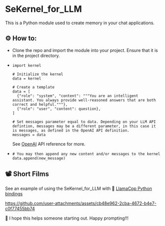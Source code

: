 # SeKernel_for_LLM
This is a Python module used to create memory in your chat applications.

## ⚙️ How to:
- Clone the repo and import the module into your project. Ensure that it is in the project directory.
- ```
  import kernel

  # Initialize the kernel
  data = kernel

  # Create a template
  data = [
    {"role": "system", "content": """You are an intelligent assistant. You always provide well-reasoned answers that are both correct and helpful."""},
    {"role": "user", "content": question},
  ]

  # Set messages parameter equal to data. Depending on your LLM API defintion, messages may be a different parameter, in this case it is messages, as defined in the OpenAI API definition.
  messages = data
  ```
  See [OpenAI](https://platform.openai.com/docs/api-reference/chat/create) API reference for more.
- ```
  # You may then append any new content and/or messages to the kernel
  data.append(new_message)
  ```
## 📽️ Short Films
See an example of using the SeKernel_for_LLM with 🦙 [LlamaCpp Python bindings](https://github.com/abetlen/llama-cpp-python)

https://github.com/user-attachments/assets/cb48e962-2cba-4672-b4e7-c0f77455bb74


🍾 I hope this helps someone starting out. Happy prompting!!!

